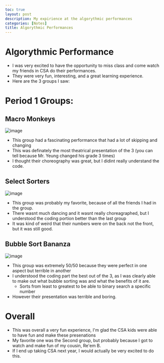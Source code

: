 ```yaml
---
toc: true
layout: post
description: My expirience at the algorythmic performances
categories: [Notes]
title: Algorythmic Performances
---
```


# Algorythmic Performance
- I was very excited to have the opportunity to miss class and come watch my friends in CSA do their performances.
- They were very fun, interesting, and a great learning experience.
- Here are the 3 groups I saw:

# Period 1 Groups:

## Macro Monkeys

![image](https://user-images.githubusercontent.com/111464984/229225760-04e5f70a-1287-4a30-a642-e0c45e5a483b.jpeg)

- This group had a fascinating performance that had a lot of skipping and changing
- This was definately the most theatrical presentation of the 3 (you can tell because Mr. Yeung changed his grade 3 times)
- I thought their choreography was great, but I didint really understand the code.

## Select Sorters

![image](https://user-images.githubusercontent.com/111464984/229225796-68e6f029-5573-4ac2-bf0f-ef00c6cee4d6.jpeg)

- This group was probably my favorite, because of all the friends I had in the group.
- There wasnt much dancing and it wasnt really choreagraphed, but I understood the coding portion better than the last group
- It was kind of weird that their numbers were on the back not the front, but it was still good.

## Bubble Sort Bananza

![image](https://user-images.githubusercontent.com/111464984/229225840-2b6f2326-ee94-4ee1-8d6b-0ce4c31e885a.jpeg)

- This group was extremely 50/50 because they were perfect in one aspect but terrible in another
- I understood the coding part the best out of the 3, as I was clearly able to make out what bubble sorting was and what the benefits of it are.
    - Sorts from least to greatest to be able to binary search a specific number
- However their presentation was terrible and boring. 

# Overall
- This was overall a very fun experience, I'm glad the CSA kids were able to have fun and make these presenations
- My favorite one was the Second group, but probably because I got to watch and make fun of my cousin, Re'em B.
- If I end up taking CSA next year, I would actually be very excited to do this.